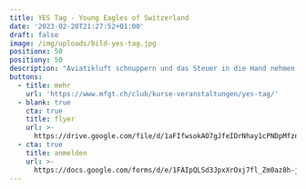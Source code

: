 ```yaml
---
title: YES Tag - Young Eagles of Switzerland
date: '2023-02-20T21:27:52+01:00'
draft: false
image: /img/uploads/bild-yes-tag.jpg
positionx: 50
positiony: 50
description: "Aviatikluft schnuppern und das Steuer in die Hand nehmen! Die Motorfluggruppe Thurgau MFGT und der Aeroclub der Schweiz AeCS ermöglichen dir einen packenden Einstieg in den Motorflug.\r\nDer diesjährige YES Tag in Lommis findet am 26.08.2023 statt. "
buttons:
  - title: mehr
    url: 'https://www.mfgt.ch/club/kurse-veranstaltungen/yes-tag/'
  - blank: true
    cta: true
    title: flyer
    url: >-
      https://drive.google.com/file/d/1aFIfwsokAO7gJfeIDrNhay1cPNDpMfzn/view?usp=share_link
  - cta: true
    title: anmelden
    url: >-
      https://docs.google.com/forms/d/e/1FAIpQLSd3JpxXrOxj7fl_Zm0az8h-jQsAsB1TOEE2-HsOPYoi29qRUw/viewform
---
```


